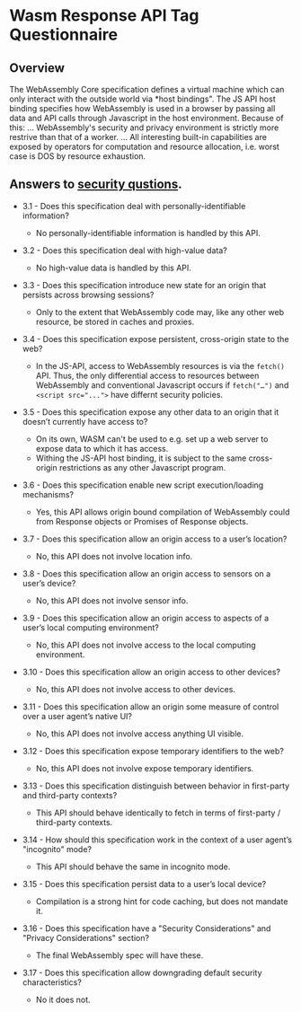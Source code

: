 # Wasm Response API Tag Questionnaire

## Overview

The WebAssembly Core specification defines a virtual machine which can only interact with the outside world via *host bindings". The JS API host binding specifies how WebAssembly is used in a browser by passing all data and API calls through Javascript in the host environment. Because of this:
… WebAssembly's security and privacy environment is strictly more restrive than that of a worker.
… All interesting built-in capabilities are exposed by operators for computation and resource allocation, i.e. worst case is DOS by resource exhaustion.

## Answers to [security qustions](https://www.w3.org/TR/security-privacy-questionnaire/).

* 3.1 - Does this specification deal with personally-identifiable information?
  * No personally-identifiable information is handled by this API.

* 3.2 - Does this specification deal with high-value data?
  * No high-value data is handled by this API.

* 3.3 - Does this specification introduce new state for an origin that persists
across browsing sessions?
  * Only to the extent that WebAssembly code may, like any other web resource, be stored in caches and proxies.

* 3.4 - Does this specification expose persistent, cross-origin state to the web?
  * In the JS-API, access to WebAssembly resources is via the `fetch()` API. Thus, the only differential access to resources between WebAssembly and conventional Javascript occurs if `fetch("…")` and `<script src="...">` have differnt security policies.

* 3.5 - Does this specification expose any other data to an origin that it
doesn’t currently have access to?
  * On its own, WASM can't be used to  e.g. set up a web server to expose data to which it has access.
  * Withing the JS-API host binding, it is subject to the same cross-origin restrictions as any other Javascript program.

* 3.6 - Does this specification enable new script execution/loading mechanisms?
  * Yes, this API allows origin bound compilation of WebAssembly could from
    Response objects or Promises of Response objects.

* 3.7 - Does this specification allow an origin access to a user’s location?
  * No, this API does not involve location info.

* 3.8 - Does this specification allow an origin access to sensors on a user’s
        device?
  * No, this API does not involve sensor info.

* 3.9 - Does this specification allow an origin access to aspects of a user’s
        local computing environment?
  * No, this API does not involve access to the local computing environment.

* 3.10 - Does this specification allow an origin access to other devices?
  * No, this API does not involve access to other devices.

* 3.11 - Does this specification allow an origin some measure of control over a
         user agent’s native UI?
  * No, this API does not involve access anything UI visible.

* 3.12 - Does this specification expose temporary identifiers to the web?
   * No, this API does not involve expose temporary identifiers.

* 3.13 - Does this specification distinguish between behavior in first-party and
         third-party contexts?
  * This API should behave identically to fetch in terms of first-party /
    third-party contexts.

* 3.14 - How should this specification work in the context of a user agent’s
         "incognito" mode?
  * This API should behave the same in incognito mode.

* 3.15 -  Does this specification persist data to a user’s local device?
  * Compilation is a strong hint for code caching, but does not mandate it.

* 3.16 - Does this specification have a "Security Considerations" and "Privacy
         Considerations" section?
  * The final WebAssembly spec will have these.

* 3.17 - Does this specification allow downgrading default security
         characteristics?
  * No it does not.
